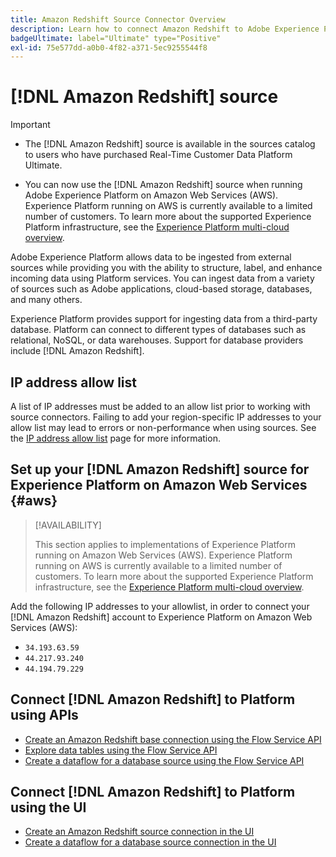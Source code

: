 ```yaml
---
title: Amazon Redshift Source Connector Overview
description: Learn how to connect Amazon Redshift to Adobe Experience Platform using APIs or the user interface.
badgeUltimate: label="Ultimate" type="Positive"
exl-id: 75e577dd-a0b0-4f82-a371-5ec9255544f8
---
```

# [!DNL Amazon Redshift] source

>[!IMPORTANT]
>
>- The [!DNL Amazon Redshift] source is available in the sources catalog to users who have purchased Real-Time Customer Data Platform Ultimate.
>
>- You can now use the [!DNL Amazon Redshift] source when running Adobe Experience Platform on Amazon Web Services (AWS). Experience Platform running on AWS is currently available to a limited number of customers. To learn more about the supported Experience Platform infrastructure, see the [Experience Platform multi-cloud overview](../../../landing/multi-cloud.md).


Adobe Experience Platform allows data to be ingested from external sources while providing you with the ability to structure, label, and enhance incoming data using Platform services. You can ingest data from a variety of sources such as Adobe applications, cloud-based storage, databases, and many others.

Experience Platform provides support for ingesting data from a third-party database. Platform can connect to different types of databases such as relational, NoSQL, or data warehouses. Support for database providers include [!DNL Amazon Redshift].

## IP address allow list

A list of IP addresses must be added to an allow list prior to working with source connectors. Failing to add your region-specific IP addresses to your allow list may lead to errors or non-performance when using sources. See the [IP address allow list](../../ip-address-allow-list.md) page for more information.

## Set up your [!DNL Amazon Redshift] source for Experience Platform on Amazon Web Services {#aws}

>[!AVAILABILITY]
>
>This section applies to implementations of Experience Platform running on Amazon Web Services (AWS). Experience Platform running on AWS is currently available to a limited number of customers. To learn more about the supported Experience Platform infrastructure, see the [Experience Platform multi-cloud overview](../../../landing/multi-cloud.md).

Add the following IP addresses to your allowlist, in order to connect your [!DNL Amazon Redshift] account to Experience Platform on Amazon Web Services (AWS):

- `34.193.63.59`
- `44.217.93.240`
- `44.194.79.229`

## Connect [!DNL Amazon Redshift] to Platform using APIs

- [Create an Amazon Redshift base connection using the Flow Service API](../../tutorials/api/create/databases/redshift.md)
- [Explore data tables using the Flow Service API](../../tutorials/api/explore/tabular.md)
- [Create a dataflow for a database source using the Flow Service API](../../tutorials/api/collect/database-nosql.md)

## Connect [!DNL Amazon Redshift] to Platform using the UI

- [Create an Amazon Redshift source connection in the UI](../../tutorials/ui/create/databases/redshift.md)
- [Create a dataflow for a database source connection in the UI](../../tutorials/ui/dataflow/databases.md)
